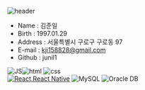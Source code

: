 ![header](https://capsule-render.vercel.app/api?type=wave&color=auto&height=300&section=header&text=준일%20Codegram&fontSize=90)

- Name : 김준일
- Birth : 1997.01.29
- Address : 서울특별시 구로구 구로동 97
- E-mail : kji158828@gmail.com
- Github : junil1

![JS](https://img.shields.io/badge/JavaScript-F7DF1E?style=flat-square&logo=JavaScript&logoColor=black)![html](https://img.shields.io/badge/Html-E34F26?style=flat-square&logo=Html5&logoColor=white) ![css](https://img.shields.io/badge/CSS-1572B6?style=flat-square&logo=CSS3&logoColor=white)
<br>
[![React,React Native](https://img.shields.io/badge/React%20/%20ReactNative-61DAFB?style=flat-square&logo=React&logoColor=black)](https://github.com/Joowon0220/My-app) 
![MySQL](https://img.shields.io/badge/MySQL-4479A1?style=flat-square&logo=MySQL&logoColor=white)  ![Oracle DB](https://img.shields.io/badge/Oracle-F80000?style=flat-square&logo=oracle&logoColor=white)

<!---
junil1/junil1 is a ✨ special ✨ repository because its `README.md` (this file) appears on your GitHub profile.
You can click the Preview link to take a look at your changes.
--->
